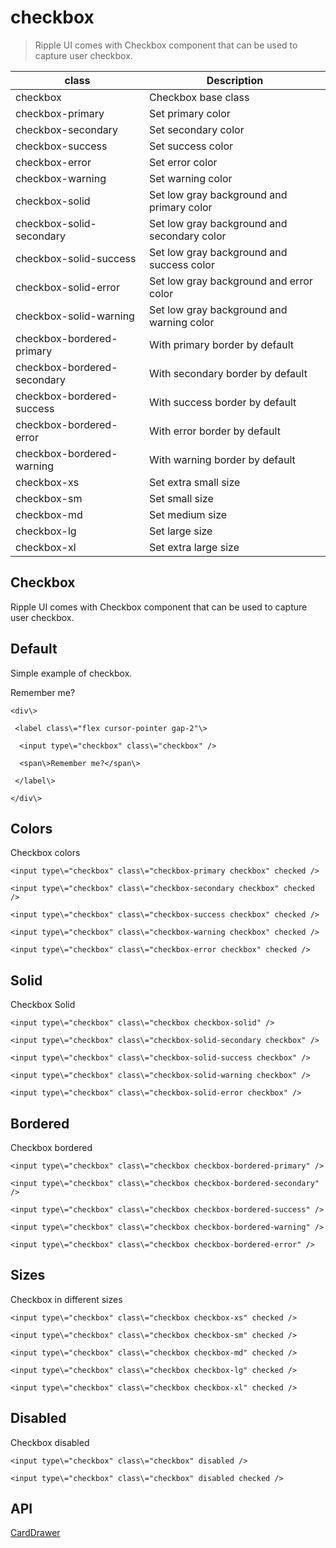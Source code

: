 # checkbox

> Ripple UI comes with Checkbox component that can be used to capture user checkbox.

| class                       | Description                                 |
| --------------------------- | ------------------------------------------- |
| checkbox                    | Checkbox base class                         |
| checkbox-primary            | Set primary color                           |
| checkbox-secondary          | Set secondary color                         |
| checkbox-success            | Set success color                           |
| checkbox-error              | Set error color                             |
| checkbox-warning            | Set warning color                           |
| checkbox-solid              | Set low gray background and primary color   |
| checkbox-solid-secondary    | Set low gray background and secondary color |
| checkbox-solid-success      | Set low gray background and success color   |
| checkbox-solid-error        | Set low gray background and error color     |
| checkbox-solid-warning      | Set low gray background and warning color   |
| checkbox-bordered-primary   | With primary border by default              |
| checkbox-bordered-secondary | With secondary border by default            |
| checkbox-bordered-success   | With success border by default              |
| checkbox-bordered-error     | With error border by default                |
| checkbox-bordered-warning   | With warning border by default              |
| checkbox-xs                 | Set extra small size                        |
| checkbox-sm                 | Set small size                              |
| checkbox-md                 | Set medium size                             |
| checkbox-lg                 | Set large size                              |
| checkbox-xl                 | Set extra large size                        |

## Checkbox

Ripple UI comes with Checkbox component that can be used to capture user checkbox.

## [​](#default)Default

Simple example of checkbox.

Remember me?

    <div\>

     <label class\="flex cursor-pointer gap-2"\>

      <input type\="checkbox" class\="checkbox" />

      <span\>Remember me?</span\>

     </label\>

    </div\>

## [​](#colors)Colors

Checkbox colors

    <input type\="checkbox" class\="checkbox-primary checkbox" checked />

    <input type\="checkbox" class\="checkbox-secondary checkbox" checked />

    <input type\="checkbox" class\="checkbox-success checkbox" checked />

    <input type\="checkbox" class\="checkbox-warning checkbox" checked />

    <input type\="checkbox" class\="checkbox-error checkbox" checked />

## [​](#solid)Solid

Checkbox Solid

    <input type\="checkbox" class\="checkbox checkbox-solid" />

    <input type\="checkbox" class\="checkbox-solid-secondary checkbox" />

    <input type\="checkbox" class\="checkbox-solid-success checkbox" />

    <input type\="checkbox" class\="checkbox-solid-warning checkbox" />

    <input type\="checkbox" class\="checkbox-solid-error checkbox" />

## [​](#bordered)Bordered

Checkbox bordered

    <input type\="checkbox" class\="checkbox checkbox-bordered-primary" />

    <input type\="checkbox" class\="checkbox checkbox-bordered-secondary" />

    <input type\="checkbox" class\="checkbox checkbox-bordered-success" />

    <input type\="checkbox" class\="checkbox checkbox-bordered-warning" />

    <input type\="checkbox" class\="checkbox checkbox-bordered-error" />

## [​](#sizes)Sizes

Checkbox in different sizes

    <input type\="checkbox" class\="checkbox checkbox-xs" checked />

    <input type\="checkbox" class\="checkbox checkbox-sm" checked />

    <input type\="checkbox" class\="checkbox checkbox-md" checked />

    <input type\="checkbox" class\="checkbox checkbox-lg" checked />

    <input type\="checkbox" class\="checkbox checkbox-xl" checked />

## [​](#disabled)Disabled

Checkbox disabled

    <input type\="checkbox" class\="checkbox" disabled />

    <input type\="checkbox" class\="checkbox" disabled checked />

## [​](#api)API

[Card](/docs/components/card)[Drawer](/docs/components/drawer)
